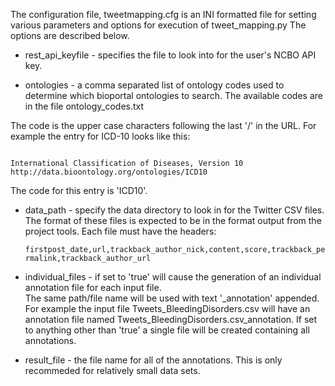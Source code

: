The configuration file, tweetmapping.cfg is an INI formatted file for setting various parameters and options for execution of tweet_mapping.py
The options are described below.

*  rest_api_keyfile - specifies the file to look into for the user's NCBO API key.

*  ontologies - a comma separated list of ontology codes used to determine which bioportal ontologies to search. The available codes are in the file ontology_codes.txt

The code is the upper case characters following the last '/' in the URL.  For example the entry for ICD-10 looks like this:

<code>
International Classification of Diseases, Version 10
http://data.bioontology.org/ontologies/ICD10
</code>

The code for this entry is 'ICD10'. 


*  data_path - specify the data directory to look in for the Twitter CSV files.  The format of these files is expected to be in the format output from the project tools. 
Each file must have the headers: 

    <code>firstpost_date,url,trackback_author_nick,content,score,trackback_permalink,trackback_author_url</code>


*  individual_files - if set to 'true' will cause the generation of an individual annotation file for each input file.  
The same path/file name will be used with text '_annotation' appended.  For example the input file Tweets_BleedingDisorders.csv will 
have an annotation file named Tweets_BleedingDisorders.csv_annotation.  If set to anything other than 'true' a single file will be created
containing all annotations.

*  result_file - the file name for all of the annotations.  This is only recommeded for relatively small data sets.




